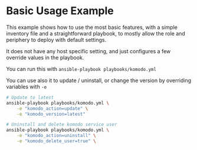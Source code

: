 # Basic Usage Example

This example shows how to use the most basic features, with a simple
inventory file and a straightforward playbook, to mostly allow the 
role and periphery to deploy with default settings.

It does not have any host specific setting, and just configures a few
override values in the playbook.

You can run this with `ansible-playbook playbooks/komodo.yml`

You can use also it to update / uninstall, or change the version by
overriding variables with `-e`

```sh
# Update to latest
ansible-playbook playbooks/komodo.yml \
    -e "komodo_action=update" \
    -e "komodo_version=latest" 

# Uninstall and delete komodo service user
ansible-playbook playbooks/komodo.yml \
    -e "komodo_action=uninstall" \
    -e "komodo_delete_user=true" \
```

